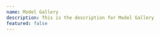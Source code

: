 ```yaml
---
name: Model Gallery
description: This is the description for Model Gallery
featured: false
---
```

